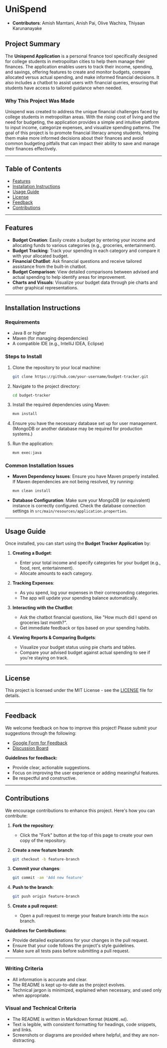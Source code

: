 # **UniSpend**

- **Contributors**: Amish Mamtani, Anish Pai, Olive Wachira, Thiyaan Karunanayake

## **Project Summary**

The **Unispend Application** is a personal finance tool specifically designed for college students in metropolitan cities to help them manage their finances. The application enables users to track their income, spending, and savings, offering features to create and monitor budgets, compare allocated versus actual spending, and make informed financial decisions. It also includes a chatbot to assist users with financial queries, ensuring that students have access to tailored guidance when needed.

### **Why This Project Was Made**

Unispend was created to address the unique financial challenges faced by college students in metropolitan areas. With the rising cost of living and the need for budgeting, the application provides a simple and intuitive platform to input income, categorize expenses, and visualize spending patterns. The goal of this project is to promote financial literacy among students, helping them make more informed decisions about their finances and avoid common budgeting pitfalls that can impact their ability to save and manage their finances effectively. 

---

## **Table of Contents**
- [Features](#features)
- [Installation Instructions](#installation-instructions)
- [Usage Guide](#usage-guide)
- [License](#license)
- [Feedback](#feedback)
- [Contributions](#contributions)

---

## **Features**
- **Budget Creation**: Easily create a budget by entering your income and allocating funds to various categories (e.g., groceries, entertainment).
- **Budget Tracking**: Track your spending in each category and compare it with your allocated budget.
- **Financial ChatBot**: Ask financial questions and receive tailored assistance from the built-in chatbot.
- **Budget Comparison**: View detailed comparisons between advised and actual spending to help identify areas for improvement.
- **Charts and Visuals**: Visualize your budget data through pie charts and other graphical representations.

---

## **Installation Instructions**

### **Requirements**
- Java 8 or higher
- Maven (for managing dependencies)
- A compatible IDE (e.g., IntelliJ IDEA, Eclipse)

### **Steps to Install**
1. Clone the repository to your local machine:
   ```bash
   git clone https://github.com/your-username/budget-tracker.git
   ```
   
2. Navigate to the project directory:
   ```bash
   cd budget-tracker
   ```

3. Install the required dependencies using Maven:
   ```bash
   mvn install
   ```

4. Ensure you have the necessary database set up for user management. (MongoDB or another database may be required for production systems.)

5. Run the application:
   ```bash
   mvn exec:java
   ```

### **Common Installation Issues**
- **Maven Dependency Issues**: Ensure you have Maven properly installed. If Maven dependencies are not being resolved, try running:
   ```bash
   mvn clean install
   ```
- **Database Configuration**: Make sure your MongoDB (or equivalent) instance is correctly configured. Check the database connection settings in `src/main/resources/application.properties`.

---

## **Usage Guide**

Once installed, you can start using the **Budget Tracker Application** by:

1. **Creating a Budget**: 
   - Enter your total income and specify categories for your budget (e.g., food, rent, entertainment).
   - Allocate amounts to each category.
   
2. **Tracking Expenses**: 
   - As you spend, log your expenses in their corresponding categories.
   - The app will update your spending balance automatically.
     
3. **Interacting with the ChatBot**:
   - Ask the chatbot financial questions, like "How much did I spend on groceries last month?".
   - Get immediate feedback or tips based on your spending habits.
   
4. **Viewing Reports & Comparing Budgets**:
   - Visualize your budget status using pie charts and tables.
   - Compare your advised budget against actual spending to see if you're staying on track.



---

## **License**

This project is licensed under the MIT License - see the [LICENSE](LICENSE) file for details.

---

## **Feedback**

We welcome feedback on how to improve this project! Please submit your suggestions through the following:

- [Google Form for Feedback](https://link-to-feedback-form)
- [Discussion Board](https://link-to-discussion-board)

**Guidelines for feedback:**
- Provide clear, actionable suggestions.
- Focus on improving the user experience or adding meaningful features.
- Be respectful and constructive.

---

## **Contributions**

We encourage contributions to enhance this project. Here's how you can contribute:

1. **Fork the repository**:
   - Click the "Fork" button at the top of this page to create your own copy of the repository.

2. **Create a new feature branch**:
   ```bash
   git checkout -b feature-branch
   ```

3. **Commit your changes**:
   ```bash
   git commit -am 'Add new feature'
   ```

4. **Push to the branch**:
   ```bash
   git push origin feature-branch
   ```

5. **Create a pull request**:
   - Open a pull request to merge your feature branch into the `main` branch.

**Guidelines for Contributions:**
- Provide detailed explanations for your changes in the pull request.
- Ensure that your code follows the project's style guidelines.
- Make sure all tests pass before submitting a pull request.

---

### **Writing Criteria**
- All information is accurate and clear.
- The README is kept up-to-date as the project evolves.
- Technical jargon is minimized, explained when necessary, and used only when appropriate.

### **Visual and Technical Criteria**
- The README is written in Markdown format (`README.md`).
- Text is legible, with consistent formatting for headings, code snippets, and links.
- Screenshots or diagrams are provided where helpful, and they are non-distracting.
